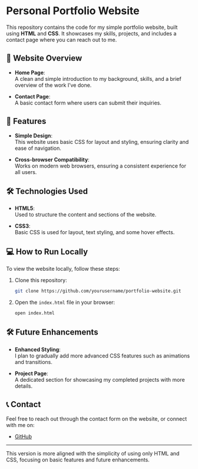 # Personal Portfolio Website

This repository contains the code for my simple portfolio website, built using **HTML** and **CSS**. It showcases my skills, projects, and includes a contact page where you can reach out to me.

## 📄 **Website Overview**

- **Home Page**:  
  A clean and simple introduction to my background, skills, and a brief overview of the work I’ve done.
  
- **Contact Page**:  
  A basic contact form where users can submit their inquiries.

## 🚀 **Features**

- **Simple Design**:  
  This website uses basic CSS for layout and styling, ensuring clarity and ease of navigation.


- **Cross-browser Compatibility**:  
  Works on modern web browsers, ensuring a consistent experience for all users.

## 🛠 **Technologies Used**

- **HTML5**:  
  Used to structure the content and sections of the website.

- **CSS3**:  
  Basic CSS is used for layout, text styling, and some hover effects.

## 💻 **How to Run Locally**

To view the website locally, follow these steps:

1. Clone this repository:
   ```bash
   git clone https://github.com/yourusername/portfolio-website.git
   ```

2. Open the `index.html` file in your browser:
   ```bash
   open index.html
   ```

## 🛠 **Future Enhancements**

- **Enhanced Styling**:  
  I plan to gradually add more advanced CSS features such as animations and transitions.
  
- **Project Page**:  
  A dedicated section for showcasing my completed projects with more details.

## 📞 **Contact**

Feel free to reach out through the contact form on the website, or connect with me on:
- [GitHub](https://github.com/NisharN)
  

---

This version is more aligned with the simplicity of using only HTML and CSS, focusing on basic features and future enhancements.
